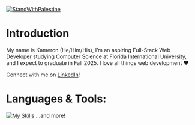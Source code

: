 [![StandWithPalestine](https://raw.githubusercontent.com/Safouene1/support-palestine-banner/master/StandWithPalestine.svg)](https://techforpalestine.org/learn-more)
# Introduction

My name is Kameron (He/Him/His), I’m an aspiring Full-Stack Web Developer studying Computer Science at Florida International University, and I expect to graduate in Fall 2025. I love all things web development ❤️

Connect with me on [LinkedIn](https://www.linkedin.com/in/kameron-h/)!

# Languages & Tools:
[![My Skills](https://skillicons.dev/icons?i=react,js,ts,nodejs,html,css,tailwind,bootstrap,java,c,swift,supabase,figma,vite,wordpress,vscode,eclipse,replit)](https://skillicons.dev) ...and more!
<!--
**kameron-h/kameron-h** is a ✨ _special_ ✨ repository because its `README.md` (this file) appears on your GitHub profile.

Here are some ideas to get you started:

- 🔭 I’m currently working on ...
- 🌱 I’m currently learning ...
- 👯 I’m looking to collaborate on ...
- 🤔 I’m looking for help with ...
- 💬 Ask me about ...
- 📫 How to reach me: ...
- 😄 Pronouns: ...
- ⚡ Fun fact: ...
-->
